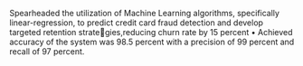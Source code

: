 Spearheaded the utilization of Machine Learning
algorithms, specifically linear-regression, to predict credit card fraud detection and develop targeted retention strategies,reducing churn rate by 15 percent • Achieved accuracy of the system was 98.5 percent with a precision of 99
percent and recall of 97 percent.
